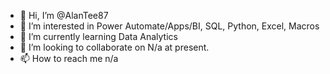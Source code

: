 - 👋 Hi, I’m @AlanTee87
- 👀 I’m interested in Power Automate/Apps/BI, SQL, Python, Excel, Macros 
- 🌱 I’m currently learning Data Analytics
- 💞️ I’m looking to collaborate on N/a at present.
- 📫 How to reach me n/a 

<!---
AlanTee87/AlanTee87 is a ✨ special ✨ repository because its `README.md` (this file) appears on your GitHub profile.
You can click the Preview link to take a look at your changes.
--->
